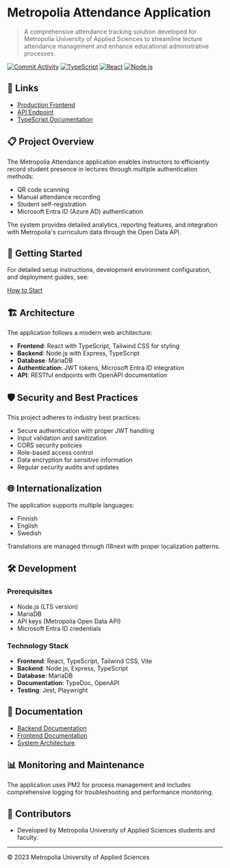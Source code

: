 # Metropolia Attendance Application

> A comprehensive attendance tracking solution developed for Metropolia University of Applied Sciences to streamline lecture attendance management and enhance educational administrative processes.

[![Commit Activity](https://img.shields.io/github/commit-activity/m/Krugou/JakSurveillance)](https://github.com/Krugou/JakSurveillance)
[![TypeScript](https://img.shields.io/badge/TypeScript-5.0+-blue.svg)](https://www.typescriptlang.org/)
[![React](https://img.shields.io/badge/React-18.0+-61dafb.svg)](https://reactjs.org/)
[![Node.js](https://img.shields.io/badge/Node.js-18.0+-339933.svg)](https://nodejs.org/)

## 🔗 Links

- [Production Frontend](https://attend.metropolia.fi/)
- [API Endpoint](https://attend.metropolia.fi/api/)
- [TypeScript Documentation](https://krugou.github.io/attenddotmetropoliadotfi/)

## 📋 Project Overview

The Metropolia Attendance application enables instructors to efficiently record student presence in lectures through multiple authentication methods:

- QR code scanning
- Manual attendance recording
- Student self-registration
- Microsoft Entra ID (Azure AD) authentication

The system provides detailed analytics, reporting features, and integration with Metropolia's curriculum data through the Open Data API.

## 🚀 Getting Started

For detailed setup instructions, development environment configuration, and deployment guides, see:

[How to Start](HowToStart.md)

## 🏗️ Architecture

The application follows a modern web architecture:

- **Frontend**: React with TypeScript, Tailwind CSS for styling
- **Backend**: Node.js with Express, TypeScript
- **Database**: MariaDB
- **Authentication**: JWT tokens, Microsoft Entra ID integration
- **API**: RESTful endpoints with OpenAPI documentation

## 🛡️ Security and Best Practices

This project adheres to industry best practices:

- Secure authentication with proper JWT handling
- Input validation and sanitization
- CORS security policies
- Role-based access control
- Data encryption for sensitive information
- Regular security audits and updates

## 🌐 Internationalization

The application supports multiple languages:

- Finnish
- English
- Swedish

Translations are managed through i18next with proper localization patterns.

## 🛠️ Development

### Prerequisites

- Node.js (LTS version)
- MariaDB
- API keys (Metropolia Open Data API)
- Microsoft Entra ID credentials

### Technology Stack

- **Frontend**: React, TypeScript, Tailwind CSS, Vite
- **Backend**: Node.js, Express, TypeScript
- **Database**: MariaDB
- **Documentation**: TypeDoc, OpenAPI
- **Testing**: Jest, Playwright

## 📝 Documentation

- [Backend Documentation](./backend/README.md)
- [Frontend Documentation](./frontend/README.md)
- [System Architecture](./DOCUMENTATION.md)

## 📊 Monitoring and Maintenance

The application uses PM2 for process management and includes comprehensive logging for troubleshooting and performance monitoring.

## 👥 Contributors

- Developed by Metropolia University of Applied Sciences students and faculty.

---

© 2023 Metropolia University of Applied Sciences
